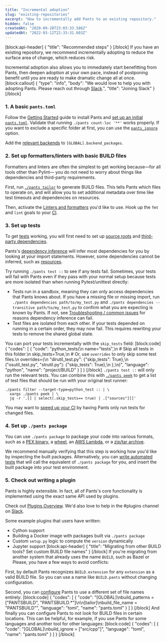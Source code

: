 ```yaml
---
title: "Incremental adoption"
slug: "existing-repositories"
excerpt: "How to incrementally add Pants to an existing repository."
hidden: false
createdAt: "2020-09-28T23:03:33.586Z"
updatedAt: "2022-03-12T22:33:31.603Z"
---
```

[block:api-header]
{
  "title": "Recommended steps"
}
[/block]
If you have an existing repository, we recommend incrementally adopting to reduce the surface area of change, which reduces risk.

Incremental adoption also allows you to immediately start benefitting from Pants, then deepen adoption at your own pace, instead of postponing benefit until you are ready to make dramatic change all at once.
[block:callout]
{
  "type": "info",
  "body": "We would love to help you with adopting Pants. Please reach out through [Slack](doc:getting-help).",
  "title": "Joining Slack"
}
[/block]
### 1. A basic `pants.toml`

Follow the [Getting Started](doc:getting-started) guide to install Pants and [set up an initial `pants.toml`](doc:initial-configuration). Validate that running `./pants count-loc '**'` works properly. If you want to exclude a specific folder at first, you can use the [`pants_ignore`](https://www.pantsbuild.org/docs/reference-global#section-pants-ignore) option.

Add the [relevant backends](doc:enabling-backends) to `[GLOBAL].backend_packages`.

### 2. Set up formatters/linters with basic BUILD files

Formatters and linters are often the simplest to get working because—for all tools other than Pylint— you do not need to worry about things like dependencies and third-party requirements.

First, run [`./pants tailor`](doc:create-initial-build-files) to generate BUILD files. This tells Pants which files to operate on, and will allow you to set additional metadata over time like test timeouts and dependencies on resources.

Then, activate the [Linters and formatters](doc:python-linters-and-formatters) you'd like to use. Hook up the `fmt` and `lint` goals to your [CI](doc:using-pants-in-ci).

### 3. Set up tests

To get [tests](doc:python-test-goal) working, you will first need to set up [source roots](doc:source-roots) and [third-party dependencies](doc:python-third-party-dependencies).

Pants's [dependency inference](doc:targets) will infer most dependencies for you by looking at your import statements. However, some dependencies cannot be inferred, such as [resources](doc:assets).

Try running `./pants test ::` to see if any tests fail. Sometimes, your tests will fail with Pants even if they pass with your normal setup because tests are more isolated than when running Pytest/unittest directly:

* Tests run in a sandbox, meaning they can only access dependencies that Pants knows about. If you have a missing file or missing import, run `./pants dependencies path/to/my_test.py` and `./pants dependencies --transitive path/to/my_test.py` to confirm what you are expecting is known by Pants. If not, see [Troubleshooting / common issues](doc:troubleshooting) for reasons dependency inference can fail.
* Test files are isolated from each other. If your tests depended on running in a certain order, they may now fail. This requires rewriting your tests to remove the shared global state.

You can port your tests incrementally with the `skip_tests` field:
[block:code]
{
  "codes": [
    {
      "code": "python_tests(\n    name=\"tests\",\n    # Skip all tests in this folder.\n    skip_tests=True,\n    # Or, use `overrides` to only skip some test files.\n    overrides={\n        \"dirutil_test.py\": {\"skip_tests\": True},\n        (\"osutil_test.py\", \"strutil.py\"): {\"skip_tests\": True},\n    },\n)",
      "language": "python",
      "name": "project/BUILD"
    }
  ]
}
[/block]
`./pants test ::` will only run the relevant tests. You can combine this with [`./pants peek`](doc:project-introspection) to get a list of test files that should be run with your original test runner:

```
./pants filter --target-type=python_test :: | \
  xargs ./pants peek | \
  jq -r '.[] | select(.skip_tests== true) | .["sources"][]'
```

You may want to [speed up your CI](doc:using-pants-in-ci) by having Pants only run tests for changed files.

### 4. Set up `./pants package`

You can use `./pants package` to package your code into various formats, such as a [PEX binary](doc:python-package-goal), a [wheel](doc:python-setup-py-goal), an [AWS Lambda](doc:awslambda-python), or a [zip/tar archive](doc:resources).

We recommend manually verifying that this step is working how you'd like by inspecting the built packages. Alternatively, you can [write automated tests](doc:python-test-goal) that will call the equivalent of `./pants package` for you, and insert the built package into your test environment.

### 5. Check out writing a plugin

Pants is highly extensible. In fact, all of Pants's core functionality is implemented using the exact same API used by plugins.

Check out [Plugins Overview](doc:plugins-overview). We'd also love to help in the #plugins channel on [Slack](doc:community).

Some example plugins that users have written:

* Cython support
* Building a Docker image with packages built via `./pants package`
* Custom `setup.py` logic to compute the `version` dynamically
* Jupyter support
[block:api-header]
{
  "title": "Migrating from other BUILD tools? Set custom BUILD file names"
}
[/block]
If you're migrating from another system that already uses the name `BUILD`, such as Bazel or Please, you have a few ways to avoid conflicts:

First, by default Pants recognizes `BUILD.extension` for any `extension` as a valid BUILD file. So you can use a name like `BUILD.pants` without changing configuration.

Second, you can [configure](doc:reference-global#section-build-patterns) Pants to use a different set of file names entirely:
[block:code]
{
  "codes": [
    {
      "code": "[GLOBAL]\nbuild_patterns = [\"PANTSBUILD\", \"PANTSBUILD.*\"]\n\n[tailor]\nbuild_file_name = \"PANTSBUILD\"",
      "language": "toml",
      "name": "pants.toml"
    }
  ]
}
[/block]
And finally you can configure Pants to not look for BUILD files in certain locations. This can be helpful, for example, if you use Pants for some languages and another tool for other languages:
[block:code]
{
  "codes": [
    {
      "code": "[GLOBAL]\nbuild_ignore = [\"src/cpp\"]",
      "language": "toml",
      "name": "pants.toml"
    }
  ]
}
[/block]